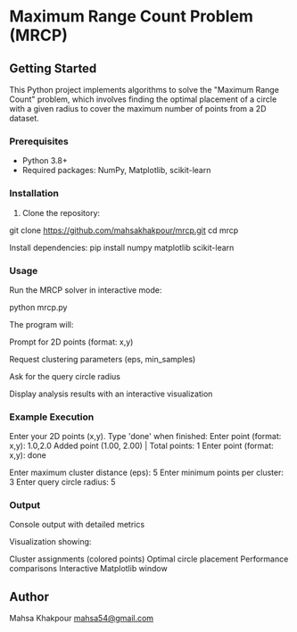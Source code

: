 # Maximum Range Count Problem (MRCP)

## Getting Started
This Python project implements algorithms to solve the "Maximum Range Count" problem, which involves finding the optimal placement of a circle with a given radius to cover the maximum number of points from a 2D dataset.

### Prerequisites
- Python 3.8+
- Required packages: NumPy, Matplotlib, scikit-learn

### Installation
1. Clone the repository:

git clone https://github.com/mahsakhakpour/mrcp.git
cd mrcp

Install dependencies:
pip install numpy matplotlib scikit-learn


### Usage

Run the MRCP solver in interactive mode:

python mrcp.py

The program will:

Prompt for 2D points (format: x,y)

Request clustering parameters (eps, min_samples)

Ask for the query circle radius

Display analysis results with an interactive visualization


### Example Execution

Enter your 2D points (x,y). Type 'done' when finished:
Enter point (format: x,y): 1.0,2.0
Added point (1.00, 2.00) | Total points: 1
Enter point (format: x,y): done

Enter maximum cluster distance (eps): 5
Enter minimum points per cluster: 3
Enter query circle radius: 5

### Output

Console output with detailed metrics

Visualization showing:

Cluster assignments (colored points)
Optimal circle placement
Performance comparisons
Interactive Matplotlib window


## Author
Mahsa Khakpour
mahsa54@gmail.com
